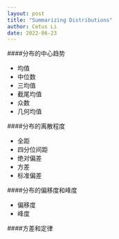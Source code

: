 ```yaml
---
layout: post
title: "Summarizing Distributions"
author: Cetus Li
date: 2022-06-23
---
```

####分布的中心趋势
- 均值
- 中位数
- 三均值
- 截尾均值
- 众数
- 几何均值

####分布的离散程度
- 全距
- 四分位间距
- 绝对偏差
- 方差
- 标准偏差

####分布的偏移度和峰度
- 偏移度
- 峰度

####方差和定律

